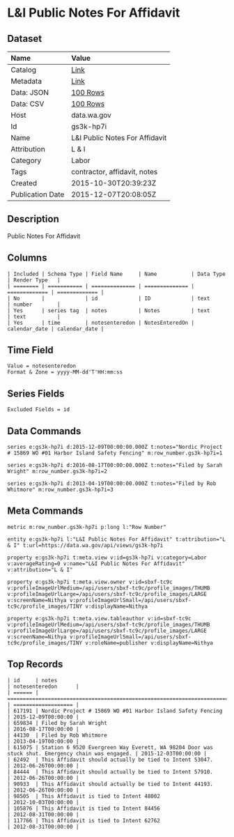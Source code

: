 # L&I Public Notes For Affidavit

## Dataset

| Name | Value |
| :--- | :---- |
| Catalog | [Link](https://catalog.data.gov/dataset/li-public-notes-for-affidavit) |
| Metadata | [Link](https://data.wa.gov/api/views/gs3k-hp7i) |
| Data: JSON | [100 Rows](https://data.wa.gov/api/views/gs3k-hp7i/rows.json?max_rows=100) |
| Data: CSV | [100 Rows](https://data.wa.gov/api/views/gs3k-hp7i/rows.csv?max_rows=100) |
| Host | data.wa.gov |
| Id | gs3k-hp7i |
| Name | L&I Public Notes For Affidavit |
| Attribution | L & I |
| Category | Labor |
| Tags | contractor, affidavit, notes |
| Created | 2015-10-30T20:39:23Z |
| Publication Date | 2015-12-07T20:08:05Z |

## Description

Public Notes For Affidavit

## Columns

```ls
| Included | Schema Type | Field Name     | Name           | Data Type     | Render Type   |
| ======== | =========== | ============== | ============== | ============= | ============= |
| No       |             | id             | ID             | text          | number        |
| Yes      | series tag  | notes          | Notes          | text          | text          |
| Yes      | time        | notesenteredon | NotesEnteredOn | calendar_date | calendar_date |
```

## Time Field

```ls
Value = notesenteredon
Format & Zone = yyyy-MM-dd'T'HH:mm:ss
```

## Series Fields

```ls
Excluded Fields = id
```

## Data Commands

```ls
series e:gs3k-hp7i d:2015-12-09T00:00:00.000Z t:notes="Nordic Project # 15869 WO #01 Harbor Island Safety Fencing" m:row_number.gs3k-hp7i=1

series e:gs3k-hp7i d:2016-08-17T00:00:00.000Z t:notes="Filed by Sarah Wright" m:row_number.gs3k-hp7i=2

series e:gs3k-hp7i d:2013-04-19T00:00:00.000Z t:notes="Filed by Rob Whitmore" m:row_number.gs3k-hp7i=3
```

## Meta Commands

```ls
metric m:row_number.gs3k-hp7i p:long l:"Row Number"

entity e:gs3k-hp7i l:"L&I Public Notes For Affidavit" t:attribution="L & I" t:url=https://data.wa.gov/api/views/gs3k-hp7i

property e:gs3k-hp7i t:meta.view v:id=gs3k-hp7i v:category=Labor v:averageRating=0 v:name="L&I Public Notes For Affidavit" v:attribution="L & I"

property e:gs3k-hp7i t:meta.view.owner v:id=sbxf-tc9c v:profileImageUrlMedium=/api/users/sbxf-tc9c/profile_images/THUMB v:profileImageUrlLarge=/api/users/sbxf-tc9c/profile_images/LARGE v:screenName=Nithya v:profileImageUrlSmall=/api/users/sbxf-tc9c/profile_images/TINY v:displayName=Nithya

property e:gs3k-hp7i t:meta.view.tableauthor v:id=sbxf-tc9c v:profileImageUrlMedium=/api/users/sbxf-tc9c/profile_images/THUMB v:profileImageUrlLarge=/api/users/sbxf-tc9c/profile_images/LARGE v:screenName=Nithya v:profileImageUrlSmall=/api/users/sbxf-tc9c/profile_images/TINY v:roleName=publisher v:displayName=Nithya
```

## Top Records

```ls
| id     | notes                                                                                            | notesenteredon      | 
| ====== | ================================================================================================ | =================== | 
| 617191 | Nordic Project # 15869 WO #01 Harbor Island Safety Fencing                                       | 2015-12-09T00:00:00 | 
| 659834 | Filed by Sarah Wright                                                                            | 2016-08-17T00:00:00 | 
| 44130  | Filed by Rob Whitmore                                                                            | 2013-04-19T00:00:00 | 
| 615075 | Station 6 9520 Evergreen Way Everett, WA 98204 Door was stuck shut. Emergency chain was engaged. | 2015-12-03T00:00:00 | 
| 62492  | This Affidavit should actually be tied to Intent 53047.                                          | 2012-06-26T00:00:00 | 
| 84444  | This Affidavit should actually be tied to Intent 57910.                                          | 2012-06-26T00:00:00 | 
| 90933  | This Affidavit should actually be tied to Intent 44193.                                          | 2012-06-26T00:00:00 | 
| 98505  | This Affidavit is tied to Intent 48002                                                           | 2012-10-03T00:00:00 | 
| 105876 | This Affidavit is tied to Intent 84456                                                           | 2012-08-31T00:00:00 | 
| 117766 | This Affidavit is tied to Intent 62762                                                           | 2012-08-31T00:00:00 | 
```